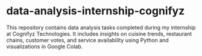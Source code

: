 # data-analysis-internship-cognifyz
This repository contains data analysis tasks completed during my internship at Cognifyz Technologies. It includes insights on cuisine trends, restaurant chains, customer votes, and service availability using Python and visualizations in Google Colab.
